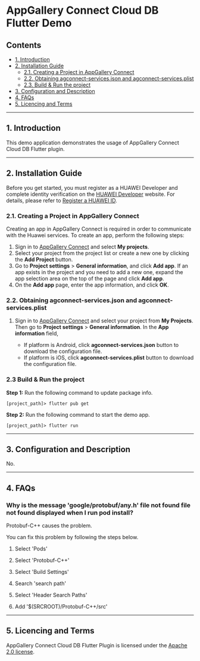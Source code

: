 # AppGallery Connect Cloud DB Flutter Demo

## Contents

- [1. Introduction](#1-introduction)
- [2. Installation Guide](#2-installation-guide)
  - [2.1. Creating a Project in AppGallery Connect](#21-creating-a-project-in-appgallery-connect)
  - [2.2. Obtaining agconnect-services.json and agconnect-services.plist](#22-obtaining-agconnect-servicesjson-and-agconnect-servicesplist)
  - [2.3. Build & Run the project](#23-build-&-run-the-project)
- [3. Configuration and Description](#3-configuration-and-description)
- [4. FAQs](#4-faqs)
- [5. Licencing and Terms](#5-licencing-and-terms)

---

## 1. Introduction

This demo application demonstrates the usage of AppGallery Connect Cloud DB Flutter plugin.

---

## 2. Installation Guide

Before you get started, you must register as a HUAWEI Developer and complete identity verification on the [HUAWEI Developer](https://developer.huawei.com/consumer/en/?ha_source=hms1) website. For details, please refer to [Register a HUAWEI ID](https://developer.huawei.com/consumer/en/doc/10104?ha_source=hms1).

### 2.1. Creating a Project in AppGallery Connect

Creating an app in AppGallery Connect is required in order to communicate with the Huawei services. To create an app, perform the following steps:

1. Sign in to [AppGallery Connect](https://developer.huawei.com/consumer/en/service/josp/agc/index.html?ha_source=hms1) and select **My projects**.
2. Select your project from the project list or create a new one by clicking the **Add Project** button.
3. Go to **Project settings** > **General information**, and click **Add app**.
   If an app exists in the project and you need to add a new one, expand the app selection area on the top of the page and click **Add app**.
4. On the **Add app** page, enter the app information, and click **OK**.

### 2.2. Obtaining agconnect-services.json and agconnect-services.plist

1. Sign in to [AppGallery Connect](https://developer.huawei.com/consumer/en/service/josp/agc/index.html?ha_source=hms1) and select your project from **My Projects**. Then go to **Project settings** > **General information**. In the **App information** field,
   
   - If platform is Android, click **agconnect-services.json** button to download the configuration file.
   - If platform is iOS, click **agconnect-services.plist** button to download the configuration file.

### 2.3 Build & Run the project

**Step 1:** Run the following command to update package info.

```
[project_path]> flutter pub get
```

**Step 2:** Run the following command to start the demo app.

```
[project_path]> flutter run
```

---

## 3. Configuration and Description
No.

---

## 4. FAQs

### Why is the message 'google/protobuf/any.h' file not found file not found displayed when I run pod install?
Protobuf-C++ causes the problem.

You can fix this problem by following the steps below.

1. Select 'Pods'

2. Select 'Protobuf-C++'

3. Select 'Build Settings'

4. Search 'search path'

5. Select 'Header Search Paths'

6. Add '$(SRCROOT)/Protobuf-C++/src'

---
 
## 5. Licencing and Terms

AppGallery Connect Cloud DB Flutter Plugin is licensed under the [Apache 2.0 license](LICENCE).